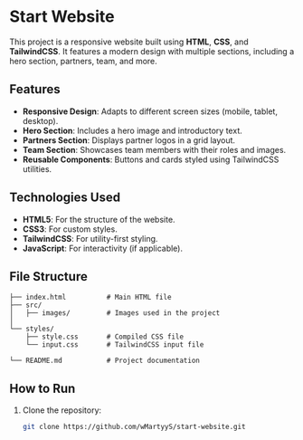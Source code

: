 # Start Website

This project is a responsive website built using **HTML**, **CSS**, and **TailwindCSS**. It features a modern design with multiple sections, including a hero section, partners, team, and more.

## Features

- **Responsive Design**: Adapts to different screen sizes (mobile, tablet, desktop).
- **Hero Section**: Includes a hero image and introductory text.
- **Partners Section**: Displays partner logos in a grid layout.
- **Team Section**: Showcases team members with their roles and images.
- **Reusable Components**: Buttons and cards styled using TailwindCSS utilities.

## Technologies Used

- **HTML5**: For the structure of the website.
- **CSS3**: For custom styles.
- **TailwindCSS**: For utility-first styling.
- **JavaScript**: For interactivity (if applicable).

## File Structure
```
├── index.html          # Main HTML file
├── src/
│   ├── images/         # Images used in the project
│
└── styles/
    ├── style.css       # Compiled CSS file
    └── input.css       # TailwindCSS input file

└── README.md           # Project documentation
```
## How to Run

1. Clone the repository:
   ```bash
   git clone https://github.com/wMartyyS/start-website.git